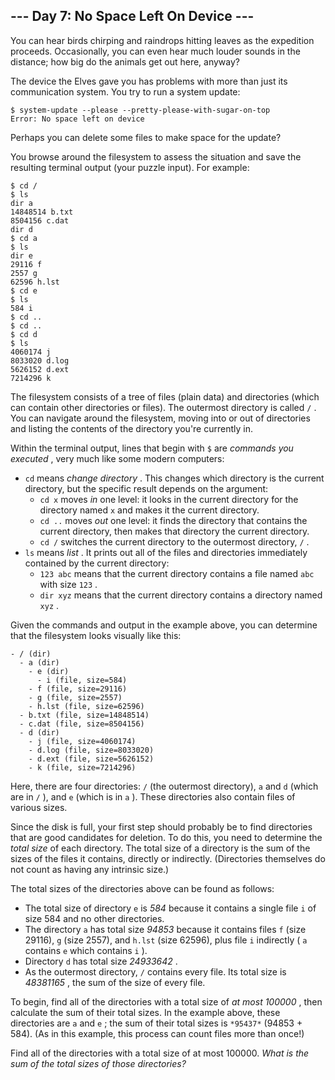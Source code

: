 

 --- Day 7: No Space Left On Device ---
----------------------------------------



 You can hear birds chirping and raindrops hitting leaves as the expedition proceeds. Occasionally, you can even hear much louder sounds in the distance; how big do the animals get out here, anyway?
 



 The device the Elves gave you has problems with more than just its communication system. You try to run a system update:
 



```
$ system-update --please --pretty-please-with-sugar-on-top
Error: No space left on device

```


 Perhaps you can delete some files to make space for the update?
 



 You browse around the filesystem to assess the situation and save the resulting terminal output (your puzzle input). For example:
 



```
$ cd /
$ ls
dir a
14848514 b.txt
8504156 c.dat
dir d
$ cd a
$ ls
dir e
29116 f
2557 g
62596 h.lst
$ cd e
$ ls
584 i
$ cd ..
$ cd ..
$ cd d
$ ls
4060174 j
8033020 d.log
5626152 d.ext
7214296 k

```


 The filesystem consists of a tree of files (plain data) and directories (which can contain other directories or files). The outermost directory is called
 `/` 
 . You can navigate around the filesystem, moving into or out of directories and listing the contents of the directory you're currently in.
 



 Within the terminal output, lines that begin with
 `$` 
 are
 *commands you executed* 
 , very much like some modern computers:
 


* `cd` 
 means
 *change directory* 
 . This changes which directory is the current directory, but the specific result depends on the argument:
	+ `cd x` 
	 moves
	 *in* 
	 one level: it looks in the current directory for the directory named
	 `x` 
	 and makes it the current directory.
	+ `cd ..` 
	 moves
	 *out* 
	 one level: it finds the directory that contains the current directory, then makes that directory the current directory.
	+ `cd /` 
	 switches the current directory to the outermost directory,
	 `/` 
	 .
* `ls` 
 means
 *list* 
 . It prints out all of the files and directories immediately contained by the current directory:
	+ `123 abc` 
	 means that the current directory contains a file named
	 `abc` 
	 with size
	 `123` 
	 .
	+ `dir xyz` 
	 means that the current directory contains a directory named
	 `xyz` 
	 .



 Given the commands and output in the example above, you can determine that the filesystem looks visually like this:
 



```
- / (dir)
  - a (dir)
    - e (dir)
      - i (file, size=584)
    - f (file, size=29116)
    - g (file, size=2557)
    - h.lst (file, size=62596)
  - b.txt (file, size=14848514)
  - c.dat (file, size=8504156)
  - d (dir)
    - j (file, size=4060174)
    - d.log (file, size=8033020)
    - d.ext (file, size=5626152)
    - k (file, size=7214296)

```


 Here, there are four directories:
 `/` 
 (the outermost directory),
 `a` 
 and
 `d` 
 (which are in
 `/` 
 ), and
 `e` 
 (which is in
 `a` 
 ). These directories also contain files of various sizes.
 



 Since the disk is full, your first step should probably be to find directories that are good candidates for deletion. To do this, you need to determine the
 *total size* 
 of each directory. The total size of a directory is the sum of the sizes of the files it contains, directly or indirectly. (Directories themselves do not count as having any intrinsic size.)
 



 The total sizes of the directories above can be found as follows:
 


* The total size of directory
 `e` 
 is
 *584* 
 because it contains a single file
 `i` 
 of size 584 and no other directories.
* The directory
 `a` 
 has total size
 *94853* 
 because it contains files
 `f` 
 (size 29116),
 `g` 
 (size 2557), and
 `h.lst` 
 (size 62596), plus file
 `i` 
 indirectly (
 `a` 
 contains
 `e` 
 which contains
 `i` 
 ).
* Directory
 `d` 
 has total size
 *24933642* 
 .
* As the outermost directory,
 `/` 
 contains every file. Its total size is
 *48381165* 
 , the sum of the size of every file.



 To begin, find all of the directories with a total size of
 *at most 100000* 
 , then calculate the sum of their total sizes. In the example above, these directories are
 `a` 
 and
 `e` 
 ; the sum of their total sizes is
 `*95437*`
 (94853 + 584). (As in this example, this process can count files more than once!)
 



 Find all of the directories with a total size of at most 100000.
 *What is the sum of the total sizes of those directories?* 




